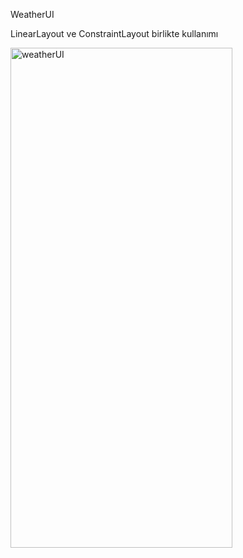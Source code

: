 WeatherUI

LinearLayout ve ConstraintLayout birlikte kullanımı 

<img width="355" height="800" alt="weatherUI" src="https://github.com/user-attachments/assets/c883ba7e-9ab5-48ed-a4cf-a2a44790528f" />
